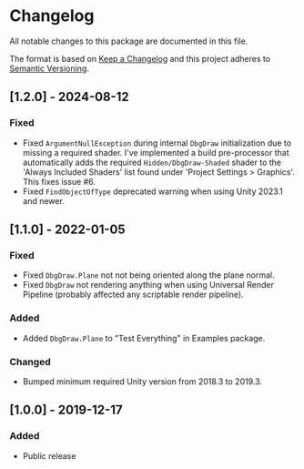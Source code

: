 # Changelog
All notable changes to this package are documented in this file.

The format is based on [Keep a Changelog](http://keepachangelog.com/en/1.0.0/)
and this project adheres to [Semantic Versioning](http://semver.org/spec/v2.0.0.html).

## [1.2.0] - 2024-08-12
### Fixed
 - Fixed ```ArgumentNullException``` during internal ```DbgDraw``` initialization due to missing a required shader. I've implemented a build pre-processor that automatically adds the required ```Hidden/DbgDraw-Shaded``` shader to the 'Always Included Shaders' list found under 'Project Settings > Graphics'. This fixes issue #6.
 - Fixed ```FindObjectOfType``` deprecated warning when using Unity 2023.1 and newer.
 
## [1.1.0] - 2022-01-05
### Fixed
 - Fixed ```DbgDraw.Plane``` not not being oriented along the plane normal.
 - Fixed ```DbgDraw``` not rendering anything when using Universal Render Pipeline (probably affected any scriptable render pipeline).

### Added
 - Added ```DbgDraw.Plane``` to "Test Everything" in Examples package.

### Changed
 - Bumped minimum required Unity version from 2018.3 to 2019.3.

## [1.0.0] - 2019-12-17
### Added
 - Public release
